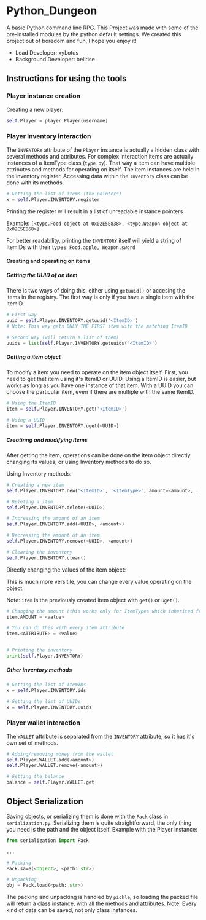 # Python_Dungeon
A basic Python command line RPG.
This Project was made with some of the pre-installed modules by the python default settings.
We created this project out of boredom and fun, I hope you enjoy it!

- Lead Developer: xyLotus
- Background Developer: bellrise


## Instructions for using the tools

### Player instance creation

Creating a new player:
````python
self.Player = player.Player(username)
````

### Player inventory interaction

The `INVENTORY` attribute of the `Player` instance is actually a hidden class with several methods
and attributes. For complex interaction items are actually instances of a ItemType class (`type.py`).
That way a item can have multiple attributes and methods for operating on itself. The item instances are held
in the inventory register. Accessing data within the `Inventory` class can be done with its methods.
```python
# Getting the list of items (the pointers)
x = self.Player.INVENTORY.register
```
Printing the register will result in a list of unreadable instance pointers

Example: `[<type.Food object at 0x02E5E838>, <type.Weapon object at 0x02E5E868>]`

For better readability, printing the `INVENTORY` itself will yield a string of ItemIDs with their types:
`Food.apple, Weapon.sword`



#### Creating and operating on items

##### Getting the UUID of an item
There is two ways of doing this, either using `getuuid()` or accesing the items in the registry.
The first way is only if you have a single item with the ItemID.
```python
# First way
uuid = self.Player.INVENTORY.getuuid('<ItemID>')
# Note: This way gets ONLY THE FIRST item with the matching ItemID

# Second way (will return a list of them)
uuids = list(self.Player.INVENTORY.getuuids('<ItemID>')
```

##### Getting a item object
To modify a item you need to operate on the item object itself.
First, you need to get that item using it's ItemID or UUID.
Using a ItemID is easier, but works as long as you have one instance of that item.
With a UUID you can choose the particular item, even if there are multiple with the same ItemID.
```python
# Using the ItemID
item = self.Player.INVENTORY.get('<ItemID>')

# Using a UUID
item = self.Player.INVENTORY.uget(<UUID>)
```

##### Creatinng and modifying items
After getting the item, operations can be done on the item object directly changing its values,
or using Inventory methods to do so.

Using Inventory methods:
```python
# Creating a new item
self.Player.INVENTORY.new('<ItemID>', '<ItemType>', amount=<amount>, ...) 

# Deleting a item
self.Player.INVENTORY.delete(<UUID>)

# Increasing the amount of an item
self.Player.INVENTORY.add(<UUID>, <amount>)

# Decreasing the amount of an item
self.Player.INVENTORY.remove(<UUID>, <amount>)

# Clearing the inventory
self.Player.INVENTORY.clear()
```

Directly changing the values of the item object:

This is much more versitile, you can change every value operating on the object. 

Note: `item` is the previously created item object with `get()` or `uget()`.
```python
# Changing the amount (this works only for ItemTypes which inherited from Stackable!)
item.AMOUNT = <value>

# You can do this with every item attribute
item.<ATTRIBUTE> = <value>


# Printing the inventory
print(self.Player.INVENTORY)
```

##### Other inventory methods
```python
# Getting the list of ItemIDs
x = self.Player.INVENTORY.ids

# Getting the list of UUIDs
x = self.Player.INVENTORY.uuids
```

### Player wallet interaction
The `WALLET` attribute is separated from the `INVENTORY` attribute, so it has it's own set of methods.
```python
# Adding/removing money from the wallet 
self.Player.WALLET.add(<amount>)
self.Player.WALLET.remove(<amount>)

# Getting the balance
balance = self.Player.WALLET.get
```

## Object Serialization
Saving objects, or serializing them is done with the `Pack` class in `serialization.py`.
Serializing them is quite straightforward, the only thing you need is the path and the object itself.
Example with the Player instance:
```python
from serialization import Pack

...

# Packing
Pack.save(<object>, <path: str>)

# Unpacking
obj = Pack.load(<path: str>)
```
The packing and unpacking is handled by `pickle`, so loading the packed file will return a class instance, with all the methods and attributes.
Note: Every kind of data can be saved, not only class instances.
